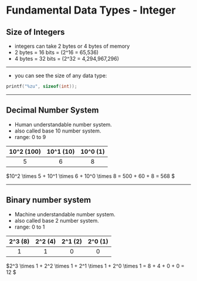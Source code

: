 Fundamental Data Types - Integer
================================

Size of Integers
----------------

* integers can take 2 bytes or 4 bytes of memory
* 2 bytes = 16 bits = (2^16 = 65,536)
* 4 bytes = 32 bits = (2^32 = 4,294,967,296)

---

* you can see the size of any data type:

```c
printf("%zu", sizeof(int));
```

---

Decimal Number System
---------------------

* Human understandable number system.
* also called base 10 number system.
* range: 0 to 9

|  10^2 (100) | 10^1 (10) | 10^0 (1) |
| :---: | :---: | :---: |
| 5 | 6 | 8 |

$10^2 \times 5 + 10^1 \times 6 + 10^0 \times 8 = 500 + 60 + 8 = 568 $

---

Binary number system
--------------------

* Machine understandable number system.
* also called base 2 number system.
* range: 0 to 1

|  2^3 (8) | 2^2 (4) | 2^1 (2) | 2^0 (1) |
| :---: | :---: | :---: | :---: |
| 1 | 1 | 0 | 0 |

 $2^3 \times 1 + 2^2 \times 1 + 2^1 \times 1 + 2^0 \times 1 = 8 + 4 + 0 + 0 = 12 $
